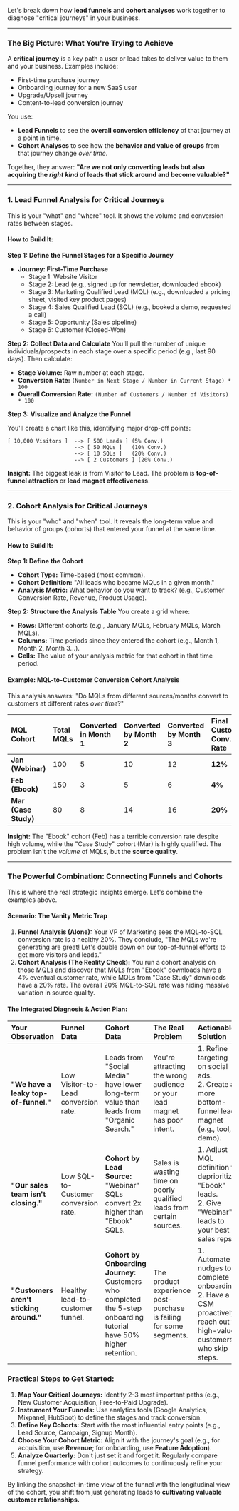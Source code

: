 Let's break down how **lead funnels** and **cohort analyses** work together to diagnose "critical journeys" in your business.

---

### The Big Picture: What You're Trying to Achieve

A **critical journey** is a key path a user or lead takes to deliver value to them and your business. Examples include:
*   First-time purchase journey
*   Onboarding journey for a new SaaS user
*   Upgrade/Upsell journey
*   Content-to-lead conversion journey

You use:
*   **Lead Funnels** to see the **overall conversion efficiency** of that journey at a point in time.
*   **Cohort Analyses** to see how the **behavior and value of groups** from that journey change *over time*.

Together, they answer: **"Are we not only converting leads but also acquiring the *right kind* of leads that stick around and become valuable?"**

---

### 1. Lead Funnel Analysis for Critical Journeys

This is your "what" and "where" tool. It shows the volume and conversion rates between stages.

#### How to Build It:

**Step 1: Define the Funnel Stages for a Specific Journey**
*   **Journey: First-Time Purchase**
    *   Stage 1: Website Visitor
    *   Stage 2: Lead (e.g., signed up for newsletter, downloaded ebook)
    *   Stage 3: Marketing Qualified Lead (MQL) (e.g., downloaded a pricing sheet, visited key product pages)
    *   Stage 4: Sales Qualified Lead (SQL) (e.g., booked a demo, requested a call)
    *   Stage 5: Opportunity (Sales pipeline)
    *   Stage 6: Customer (Closed-Won)

**Step 2: Collect Data and Calculate**
You'll pull the number of unique individuals/prospects in each stage over a specific period (e.g., last 90 days). Then calculate:

*   **Stage Volume:** Raw number at each stage.
*   **Conversion Rate:** `(Number in Next Stage / Number in Current Stage) * 100`
*   **Overall Conversion Rate:** `(Number of Customers / Number of Visitors) * 100`

**Step 3: Visualize and Analyze the Funnel**

You'll create a chart like this, identifying major drop-off points:
```
[ 10,000 Visitors ]  --> [ 500 Leads ] (5% Conv.)
                     --> [ 50 MQLs ]   (10% Conv.)
                     --> [ 10 SQLs ]   (20% Conv.)
                     --> [ 2 Customers ] (20% Conv.)
```
**Insight:** The biggest leak is from Visitor to Lead. The problem is **top-of-funnel attraction** or **lead magnet effectiveness**.

---

### 2. Cohort Analysis for Critical Journeys

This is your "who" and "when" tool. It reveals the long-term value and behavior of groups (cohorts) that entered your funnel at the same time.

#### How to Build It:

**Step 1: Define the Cohort**
*   **Cohort Type:** Time-based (most common).
*   **Cohort Definition:** "All leads who became MQLs in a given month."
*   **Analysis Metric:** What behavior do you want to track? (e.g., Customer Conversion Rate, Revenue, Product Usage).

**Step 2: Structure the Analysis Table**
You create a grid where:
*   **Rows:** Different cohorts (e.g., January MQLs, February MQLs, March MQLs).
*   **Columns:** Time periods since they entered the cohort (e.g., Month 1, Month 2, Month 3...).
*   **Cells:** The value of your analysis metric for that cohort in that time period.

#### Example: MQL-to-Customer Conversion Cohort Analysis

This analysis answers: "Do MQLs from different sources/months convert to customers at different rates *over time*?"

| MQL Cohort | Total MQLs | Converted in Month 1 | Converted by Month 2 | Converted by Month 3 | **Final Customer Conv. Rate** |
| :--- | :--- | :--- | :--- | :--- | :--- |
| **Jan (Webinar)** | 100 | 5 | 10 | 12 | **12%** |
| **Feb (Ebook)** | 150 | 3 | 5 | 6 | **4%** |
| **Mar (Case Study)** | 80 | 8 | 14 | 16 | **20%** |

**Insight:** The "Ebook" cohort (Feb) has a terrible conversion rate despite high volume, while the "Case Study" cohort (Mar) is highly qualified. The problem isn't the *volume* of MQLs, but the **source quality**.

---

### The Powerful Combination: Connecting Funnels and Cohorts

This is where the real strategic insights emerge. Let's combine the examples above.

#### Scenario: The Vanity Metric Trap

1.  **Funnel Analysis (Alone):** Your VP of Marketing sees the MQL-to-SQL conversion rate is a healthy 20%. They conclude, "The MQLs we're generating are great! Let's double down on our top-of-funnel efforts to get more visitors and leads."
2.  **Cohort Analysis (The Reality Check):** You run a cohort analysis on those MQLs and discover that MQLs from "Ebook" downloads have a 4% eventual customer rate, while MQLs from "Case Study" downloads have a 20% rate. The overall 20% MQL-to-SQL rate was hiding massive variation in source quality.

#### The Integrated Diagnosis & Action Plan:

| Your Observation | Funnel Data | Cohort Data | The Real Problem | Actionable Solution |
| :--- | :--- | :--- | :--- | :--- |
| **"We have a leaky top-of-funnel."** | Low Visitor-to-Lead conversion rate. | Leads from "Social Media" have lower long-term value than leads from "Organic Search." | You're attracting the wrong audience or your lead magnet has poor intent. | 1. Refine targeting on social ads. <br>2. Create a more bottom-funnel lead magnet (e.g., tool, demo). |
| **"Our sales team isn't closing."** | Low SQL-to-Customer conversion rate. | **Cohort by Lead Source:** "Webinar" SQLs convert 2x higher than "Ebook" SQLs. | Sales is wasting time on poorly qualified leads from certain sources. | 1. Adjust MQL definition to deprioritize "Ebook" leads. <br>2. Give "Webinar" leads to your best sales reps. |
| **"Customers aren't sticking around."** | Healthy lead-to-customer funnel. | **Cohort by Onboarding Journey:** Customers who completed the 5-step onboarding tutorial have 50% higher retention. | The product experience post-purchase is failing for some segments. | 1. Automate nudges to complete onboarding. <br>2. Have a CSM proactively reach out to high-value customers who skip steps. |

### Practical Steps to Get Started:

1.  **Map Your Critical Journeys:** Identify 2-3 most important paths (e.g., New Customer Acquisition, Free-to-Paid Upgrade).
2.  **Instrument Your Funnels:** Use analytics tools (Google Analytics, Mixpanel, HubSpot) to define the stages and track conversion.
3.  **Define Key Cohorts:** Start with the most influential entry points (e.g., Lead Source, Campaign, Signup Month).
4.  **Choose Your Cohort Metric:** Align it with the journey's goal (e.g., for acquisition, use **Revenue**; for onboarding, use **Feature Adoption**).
5.  **Analyze Quarterly:** Don't just set it and forget it. Regularly compare funnel performance with cohort outcomes to continuously refine your strategy.

By linking the snapshot-in-time view of the funnel with the longitudinal view of the cohort, you shift from just generating leads to **cultivating valuable customer relationships.**
